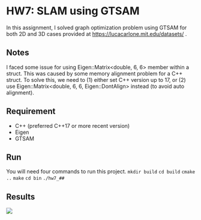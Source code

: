 # HW7: SLAM using GTSAM

In this assignment, I solved graph optimization problem using GTSAM for both 2D and 3D cases provided at https://lucacarlone.mit.edu/datasets/ . 

## Notes
I faced some issue for using Eigen::Matrix<double, 6, 6> member within a struct. This was caused by some memory alignment problem for a C++ struct. To solve this, we need to (1) either set C++ version up to 17, or (2) use Eigen::Matrix<double, 6, 6, Eigen::DontAlign> instead (to avoid auto alignment).

## Requirement
* C++ (preferred C++17 or more recent version)
* Eigen
* GTSAM

## Run
You will need four commands to run this project. 
`mkdir build`
`cd build`
`cmake ..`
`make`
`cd bin`
`./hw7_##`

## Results
![](https://i.imgur.com/mw55Jvh.png)

